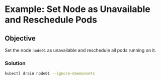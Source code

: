 # Example: Set Node as Unavailable and Reschedule Pods

## Objective
Set the node `node01` as unavailable and reschedule all pods running on it.

### Solution
```bash
kubectl drain node01 --ignore-daemonsets
```
